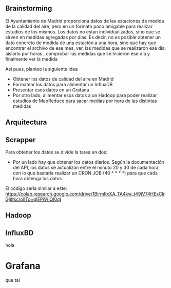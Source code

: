 ## Brainstorming

El Ayuntamiento de Madrid proporciona datos de las estaciones de medida de la calidad del aire, pero en un formato poco amigable para realizar estudios de los mismos. Los datos no estan individualizados, sino que se sirven en medidas agregadas por dias. Es decir, no es posible obtener un dato concreto de medida de una estación a una hora, sino que hay que encontrar el archivo de ese mes, ver, las medidas que se realizaron ese día, aislarlo por horas , comprobar las medidas que se hicieron ese día y finalmente ver la medida

Así pues, planteo la siguiente idea

*  Obtener los datos de calidad del aire en Madrid
*  Formatear los datos para alimentar un InfluxDB
* Presentar esos datos en un Grafana
* Por otro lado, alimentar esos datos a un Hadoop para poder realizar estudios de MapReduce para sacar medias por hora de las distintas medidas


## Arquitectura

## Scrapper
Para obtener los datos se divide la tarea en dos:
* Por un lado hay que obtener los datos diarios. Según la documentación del API, los datos se actualizan entre el minuto 20 y 30 de cada hora, con lo que bastaría realizar un CRON JOB (40 * * * *) para que cada hora obtenga los datos

El código sería similar a este:
https://colab.research.google.com/drive/1BlrmltxXA_TA4kw_t49jV74HExClrGjl#scrollTo=qIEPiWiQI0qI



## Hadoop

## InfluxBD
hola
# Grafana
que tal
